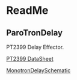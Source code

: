 # ReadMe

## ParoTronDelay
PT2399 Delay Effector.

[PT2399 DataSheet](http://akizukidenshi.com/download/ds/ptc/pt2399.pdf)

[MonotronDelaySchematic](http://www.korg.com/download/global/monotron_delay_schematic/monotron_DELAY_sch.pdf)
